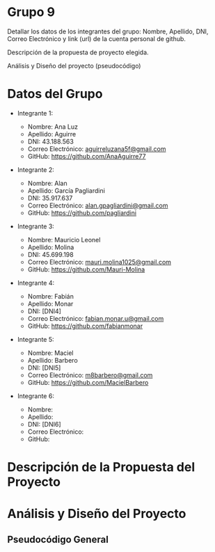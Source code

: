 # Grupo 9

Detallar los datos de los integrantes del grupo: Nombre, Apellido, DNI, Correo Electrónico y link (url) de la cuenta personal de github.

Descripción de la propuesta de proyecto elegida.

Análisis y Diseño del proyecto (pseudocódigo)

# Datos del Grupo

- Integrante 1:
  - Nombre: Ana Luz 
  - Apellido: Aguirre
  - DNI: 43.188.563
  - Correo Electrónico: aguirreluzana5f@gmail.com
  - GitHub: https://github.com/AnaAguirre77

- Integrante 2:
  - Nombre: Alan 
  - Apellido: García Pagliardini
  - DNI: 35.917.637
  - Correo Electrónico: alan.gpagliardini@gmail.com
  - GitHub: https://github.com/pagliardini

- Integrante 3:
  - Nombre: Mauricio Leonel
  - Apellido: Molina
  - DNI: 45.699.198
  - Correo Electrónico: mauri.molina1025@gmail.com
  - GitHub: https://github.com/Mauri-Molina

- Integrante 4:
  - Nombre: Fabián 
  - Apellido: Monar
  - DNI: [DNI4]
  - Correo Electrónico: fabian.monar.u@gmail.com
  - GitHub: https://github.com/fabianmonar

- Integrante 5:
  - Nombre: Maciel 
  - Apellido: Barbero
  - DNI: [DNI5]
  - Correo Electrónico: m8barbero@gmail.com
  - GitHub: https://github.com/MacielBarbero

- Integrante 6:
  - Nombre:  
  - Apellido: 
  - DNI: [DNI6]
  - Correo Electrónico:  
  - GitHub: 

# Descripción de la Propuesta del Proyecto

# Análisis y Diseño del Proyecto

## Pseudocódigo General
